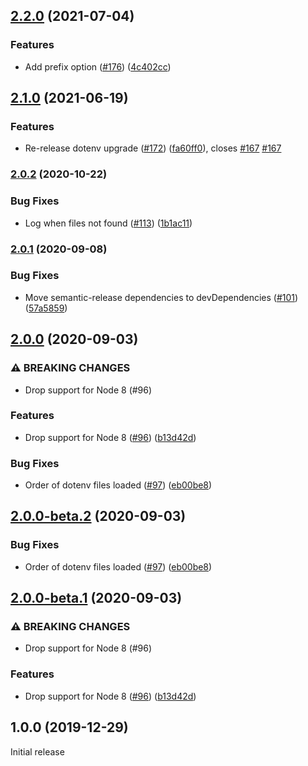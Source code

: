 ## [2.2.0](https://github.com/djdmbrwsk/dotenv-cra/compare/v2.1.0...v2.2.0) (2021-07-04)


### Features

* Add prefix option ([#176](https://github.com/djdmbrwsk/dotenv-cra/issues/176)) ([4c402cc](https://github.com/djdmbrwsk/dotenv-cra/commit/4c402cc36645ca559eae12dd3c9416f57051c1fd))

## [2.1.0](https://github.com/djdmbrwsk/dotenv-cra/compare/v2.0.2...v2.1.0) (2021-06-19)


### Features

* Re-release dotenv upgrade ([#172](https://github.com/djdmbrwsk/dotenv-cra/issues/172)) ([fa60ff0](https://github.com/djdmbrwsk/dotenv-cra/commit/fa60ff02c199150c1dc7a25b27452987bb55c6cf)), closes [#167](https://github.com/djdmbrwsk/dotenv-cra/issues/167) [#167](https://github.com/djdmbrwsk/dotenv-cra/issues/167)

### [2.0.2](https://github.com/djdmbrwsk/dotenv-cra/compare/v2.0.1...v2.0.2) (2020-10-22)


### Bug Fixes

* Log when files not found ([#113](https://github.com/djdmbrwsk/dotenv-cra/issues/113)) ([1b1ac11](https://github.com/djdmbrwsk/dotenv-cra/commit/1b1ac113aad64d7532c5b0a1028430d435645f44))

### [2.0.1](https://github.com/djdmbrwsk/dotenv-cra/compare/v2.0.0...v2.0.1) (2020-09-08)


### Bug Fixes

* Move semantic-release dependencies to devDependencies ([#101](https://github.com/djdmbrwsk/dotenv-cra/issues/101)) ([57a5859](https://github.com/djdmbrwsk/dotenv-cra/commit/57a5859654fdc317085f47170957156815b258d6))

## [2.0.0](https://github.com/djdmbrwsk/dotenv-cra/compare/v1.0.0...v2.0.0) (2020-09-03)


### ⚠ BREAKING CHANGES

* Drop support for Node 8 (#96)

### Features

* Drop support for Node 8 ([#96](https://github.com/djdmbrwsk/dotenv-cra/issues/96)) ([b13d42d](https://github.com/djdmbrwsk/dotenv-cra/commit/b13d42de64bdc948b50b51ca9fa52e769958aa44))


### Bug Fixes

* Order of dotenv files loaded ([#97](https://github.com/djdmbrwsk/dotenv-cra/issues/97)) ([eb00be8](https://github.com/djdmbrwsk/dotenv-cra/commit/eb00be8fd432ea08b8e5811db32de856e5b8cca5))

## [2.0.0-beta.2](https://github.com/djdmbrwsk/dotenv-cra/compare/v2.0.0-beta.1...v2.0.0-beta.2) (2020-09-03)


### Bug Fixes

* Order of dotenv files loaded ([#97](https://github.com/djdmbrwsk/dotenv-cra/issues/97)) ([eb00be8](https://github.com/djdmbrwsk/dotenv-cra/commit/eb00be8fd432ea08b8e5811db32de856e5b8cca5))

## [2.0.0-beta.1](https://github.com/djdmbrwsk/dotenv-cra/compare/v1.0.0...v2.0.0-beta.1) (2020-09-03)


### ⚠ BREAKING CHANGES

* Drop support for Node 8 (#96)

### Features

* Drop support for Node 8 ([#96](https://github.com/djdmbrwsk/dotenv-cra/issues/96)) ([b13d42d](https://github.com/djdmbrwsk/dotenv-cra/commit/b13d42de64bdc948b50b51ca9fa52e769958aa44))

## 1.0.0 (2019-12-29)

Initial release
